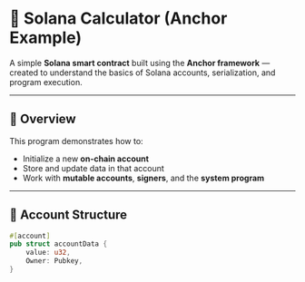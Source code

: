 # 🧮 Solana Calculator (Anchor Example)

A simple **Solana smart contract** built using the **Anchor framework** — created to understand the basics of Solana accounts, serialization, and program execution.

---

## 🚀 Overview
This program demonstrates how to:
- Initialize a new **on-chain account**
- Store and update data in that account
- Work with **mutable accounts**, **signers**, and the **system program**

---

## 🧱 Account Structure
```rust
#[account]
pub struct accountData {
    value: u32,
    Owner: Pubkey,
}
